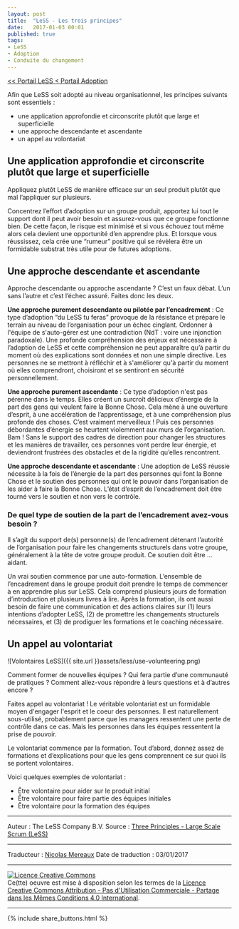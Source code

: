 ```yaml
---
layout: post
title:  "LeSS - Les trois principes"
date:   2017-01-03 00:01
published: true
tags:
- LeSS
- Adoption
- Conduite du changement
---
```


[<< Portail LeSS < Portail Adoption](http://www.les-traducteurs-agiles.org/2016/12/26/less-portail-adoption.html)

Afin que LeSS soit adopté au niveau organisationnel, les principes suivants sont essentiels :

* une application approfondie et circonscrite plutôt que large et superficielle
* une approche descendante et ascendante
* un appel au volontariat


## Une application approfondie et circonscrite plutôt que large et superficielle

Appliquez plutôt LeSS de manière efficace sur un seul produit plutôt que mal l’appliquer sur plusieurs.

Concentrez l’effort d’adoption sur un groupe produit, apportez lui tout le support dont il peut avoir besoin et assurez-vous que ce groupe fonctionne bien. De cette façon, le risque est minimisé et si vous échouez tout même alors cela devient une opportunité d’en apprendre plus. Et lorsque vous réussissez, cela crée une “rumeur” positive qui se révèlera être un formidable substrat très utile pour de futures adoptions.

## Une approche descendante et ascendante

Approche descendante ou approche ascendante ? C’est un faux débat. L’un sans l’autre et c’est l’échec assuré. Faites donc les deux.

**Une approche purement descendante ou pilotée par l’encadrement** : Ce type d’adoption “du LeSS tu feras” provoque de la résistance et prépare le terrain au niveau de l’organisation pour un échec cinglant. Ordonner à l'équipe de s'auto-gérer est une contradiction (NdT : voire une injonction paradoxale). Une profonde compréhension des enjeux est nécessaire à l’adoption de LeSS et cette compréhension ne peut apparaître qu’à partir du moment où des explications sont données et non une simple directive. Les personnes ne se mettront à réfléchir et à s'améliorer qu'à partir du moment où elles comprendront, choisiront et se sentiront en sécurité personnellement.

**Une approche purement ascendante** : Ce type d’adoption n'est pas pérenne dans le temps. Elles créent un surcroît délicieux d’énergie de la part des gens qui veulent faire la Bonne Chose. Cela mène à une ouverture d’esprit, à une accélération de l’apprentissage, et à une compréhension plus profonde des choses. C’est vraiment merveilleux ! Puis ces personnes débordantes d’énergie se heurtent violemment aux murs de l’organisation. Bam ! Sans le support des cadres de direction pour changer les structures et les manières de travailler, ces personnes vont perdre leur énergie, et deviendront frustrées des obstacles et de la rigidité qu’elles rencontrent.

**Une approche descendante et ascendante** : Une adoption de LeSS réussie nécessite à la fois de l’énergie de la part des personnes qui font la Bonne Chose et le soutien des personnes qui ont le pouvoir dans l’organisation de les aider à faire la Bonne Chose. L’état d’esprit de l’encadrement doit être tourné vers le soutien et non vers le contrôle.

### De quel type de soutien de la part de l’encadrement avez-vous besoin ?

Il s’agit du support de(s) personne(s) de l’encadrement détenant l’autorité de l’organisation pour faire les changements structurels dans votre groupe, généralement à la tête de votre groupe produit. Ce soutien doit être … aidant.

Un vrai soutien commence par une auto-formation. L’ensemble de l’encadrement dans le groupe produit doit prendre le temps de commencer à en apprendre plus sur LeSS. Cela comprend plusieurs jours de formation d’introduction et plusieurs livres à lire. Après la formation, ils ont aussi besoin de faire une communication et des actions claires sur (1) leurs intentions d’adopter LeSS, (2) de promettre les changements structurels nécessaires, et (3) de prodiguer les formations et le coaching nécessaire.

## Un appel au volontariat

![Volontaires LeSS]({{ site.url }}assets/less/use-volunteering.png)

Comment former de nouvelles équipes ? Qui fera partie d’une communauté de pratiques ? Comment allez-vous répondre à leurs questions et à d’autres encore ?

Faites appel au volontariat ! Le véritable volontariat est un formidable moyen d'engager l'esprit et le coeur des personnes. Il est naturellement sous-utilisé, probablement parce que les managers ressentent une perte de contrôle dans ce cas. Mais les personnes dans les équipes ressentent la prise de pouvoir.

Le volontariat commence par la formation. Tout d’abord, donnez assez de formations et d’explications pour que les gens comprennent ce sur quoi ils se portent volontaires.

Voici quelques exemples de volontariat :

* Être volontaire pour aider sur le produit initial
* Être volontaire pour faire partie des équipes initiales
* Être volontaire pour la formation des équipes


---
Auteur : The LeSS Company B.V.
Source : [Three Principles - Large Scale Scrum (LeSS)](http://less.works/less/adoption/three-principles.html)

---
Traducteur : [Nicolas Mereaux](http://www.les-traducteurs-agiles.org/traducteurs/)
Date de traduction : 03/01/2017

---

<a rel="license" href="http://creativecommons.org/licenses/by-nc-sa/4.0/"><img alt="Licence Creative Commons" style="border-width:0" src="http://i.creativecommons.org/l/by-nc-sa/4.0/88x31.png" /></a><br />Ce(tte) oeuvre est mise à disposition selon les termes de la <a rel="license" href="http://creativecommons.org/licenses/by-nc-sa/4.0/">Licence Creative Commons Attribution - Pas d'Utilisation Commerciale - Partage dans les Mêmes Conditions 4.0 International</a>.

---

{% include share_buttons.html %}
